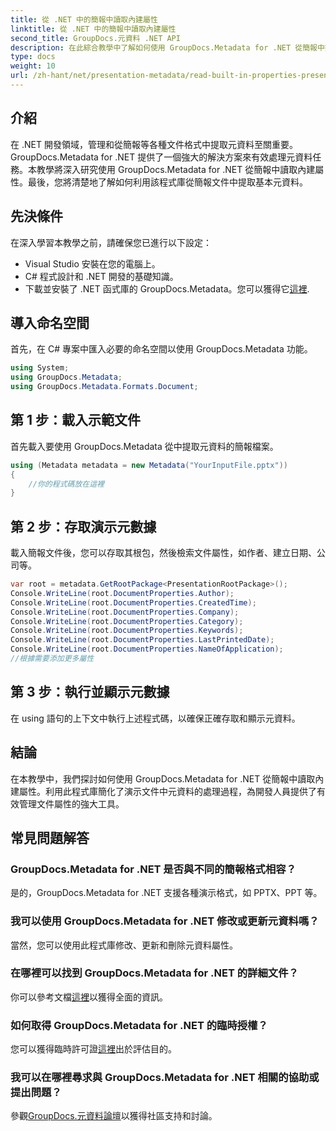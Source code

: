 ```yaml
---
title: 從 .NET 中的簡報中讀取內建屬性
linktitle: 從 .NET 中的簡報中讀取內建屬性
second_title: GroupDocs.元資料 .NET API
description: 在此綜合教學中了解如何使用 GroupDocs.Metadata for .NET 從簡報中擷取內建屬性。
type: docs
weight: 10
url: /zh-hant/net/presentation-metadata/read-built-in-properties-presentations/
---
```

## 介紹
在 .NET 開發領域，管理和從簡報等各種文件格式中提取元資料至關重要。 GroupDocs.Metadata for .NET 提供了一個強大的解決方案來有效處理元資料任務。本教學將深入研究使用 GroupDocs.Metadata for .NET 從簡報中讀取內建屬性。最後，您將清楚地了解如何利用該程式庫從簡報文件中提取基本元資料。
## 先決條件
在深入學習本教學之前，請確保您已進行以下設定：
- Visual Studio 安裝在您的電腦上。
- C# 程式設計和 .NET 開發的基礎知識。
- 下載並安裝了 .NET 函式庫的 GroupDocs.Metadata。您可以獲得它[這裡](https://releases.groupdocs.com/metadata/net/).

## 導入命名空間
首先，在 C# 專案中匯入必要的命名空間以使用 GroupDocs.Metadata 功能。
```csharp
using System;
using GroupDocs.Metadata;
using GroupDocs.Metadata.Formats.Document;
```
## 第 1 步：載入示範文件
首先載入要使用 GroupDocs.Metadata 從中提取元資料的簡報檔案。
```csharp
using (Metadata metadata = new Metadata("YourInputFile.pptx"))
{
    //你的程式碼放在這裡
}
```
## 第 2 步：存取演示元數據
載入簡報文件後，您可以存取其根包，然後檢索文件屬性，如作者、建立日期、公司等。
```csharp
var root = metadata.GetRootPackage<PresentationRootPackage>();
Console.WriteLine(root.DocumentProperties.Author);
Console.WriteLine(root.DocumentProperties.CreatedTime);
Console.WriteLine(root.DocumentProperties.Company);
Console.WriteLine(root.DocumentProperties.Category);
Console.WriteLine(root.DocumentProperties.Keywords);
Console.WriteLine(root.DocumentProperties.LastPrintedDate);
Console.WriteLine(root.DocumentProperties.NameOfApplication);
//根據需要添加更多屬性
```
## 第 3 步：執行並顯示元數據
在 using 語句的上下文中執行上述程式碼，以確保正確存取和顯示元資料。

## 結論
在本教學中，我們探討如何使用 GroupDocs.Metadata for .NET 從簡報中讀取內建屬性。利用此程式庫簡化了演示文件中元資料的處理過程，為開發人員提供了有效管理文件屬性的強大工具。

## 常見問題解答
### GroupDocs.Metadata for .NET 是否與不同的簡報格式相容？
是的，GroupDocs.Metadata for .NET 支援各種演示格式，如 PPTX、PPT 等。
### 我可以使用 GroupDocs.Metadata for .NET 修改或更新元資料嗎？
當然，您可以使用此程式庫修改、更新和刪除元資料屬性。
### 在哪裡可以找到 GroupDocs.Metadata for .NET 的詳細文件？
你可以參考文檔[這裡](https://reference.groupdocs.com/metadata/net/)以獲得全面的資訊。
### 如何取得 GroupDocs.Metadata for .NET 的臨時授權？
您可以獲得臨時許可證[這裡](https://purchase.groupdocs.com/temporary-license/)出於評估目的。
### 我可以在哪裡尋求與 GroupDocs.Metadata for .NET 相關的協助或提出問題？
參觀[GroupDocs.元資料論壇](https://forum.groupdocs.com/c/metadata/14)以獲得社區支持和討論。